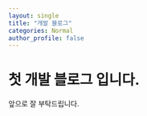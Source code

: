 ```yaml
---
layout: single
title: "개발 블로그"
categories: Normal
author_profile: false
---
```


# 첫 개발 블로그 입니다.

앞으로 잘 부탁드립니다.
